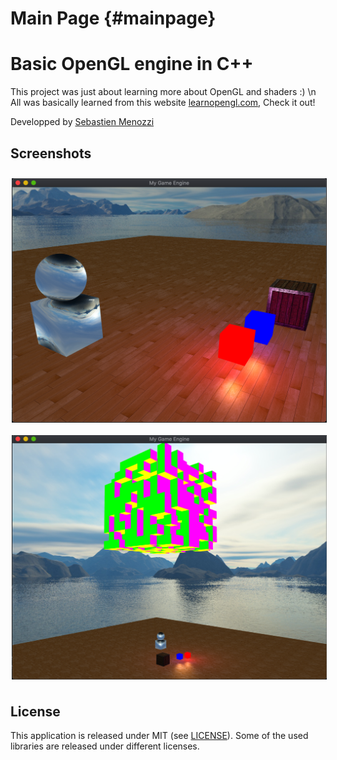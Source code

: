 Main Page {#mainpage}
=========

# Basic OpenGL engine in C++
This project was just about learning more about OpenGL and shaders :) \n
All was basically learned from this website <a href="https://learnopengl.com/Introduction">learnopengl.com</a>, Check it out!

Developped by <a href="https://twitter.com/SebMnzz">Sebastien Menozzi</a>

## Screenshots
[<img src="https://raw.githubusercontent.com/SebMenozzi/engine/master/assets/images/screen1.png" align="center" width="1000" hspace="2" vspace="10">](https://github.com/SebMenozzi/engine/raw/master/assets/images/screen1.png)
[<img src="https://github.com/SebMenozzi/engine/raw/master/assets/images/screen2.png" align="center" width="1000" hspace="2" vspace="10">](https://github.com/SebMenozzi/engine/raw/master/assets/images/screen2.png)

## License

This application is released under MIT (see [LICENSE](LICENSE)).
Some of the used libraries are released under different licenses.
